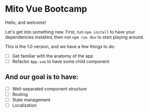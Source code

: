 # Mito Vue Bootcamp

Hello, and welcome!

Let's get into something new. First, run `npm install` to have your dependencies installed, then run `npm run dev` to start playing around.

This is the 1.0 version, and we have a few things to do:

- [ ] Get familiar with the anatomy of the app
- [ ] Refactor `App.vue` to have some child component

## And our goal is to have:
- [ ] Well-separated component structure
- [ ] Routing
- [ ] State management
- [ ] Localization
